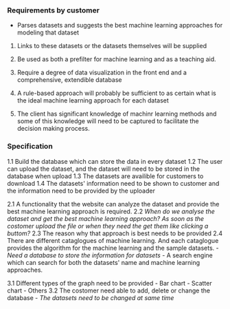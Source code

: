### Requirements by customer

* Parses datasets and suggests the best machine learning approaches for modeling that dataset

1. Links to these datasets or the datasets themselves will be supplied

2. Be used as both a prefilter for machine learning and as a teaching aid.

3. Require a degree of data visualization in the front end and a comprehensive, extendible database

4. A rule-based approach will probably be sufficient to
as certain what is the ideal machine learning approach for each dataset

5. The client has significant knowledge of machinr learning methods and some of this knowledge will need to be captured to facilitate the decision making process.

### Specification
  1.1 Build the database which can store the data in every dataset
  1.2 The user can upload the dataset, and the dataset will need to be stored in the database when upload
  1.3 The datasets are availible for customers to download
  1.4 The datasets' information need to be shown to customer and the information need to be provided by the uploader

  2.1 A functionality that the website can analyze the dataset and provide the best machine learning approach is required.
  2.2 *When do we analyse the dataset and get the best machine learning approach? As soon as the costomer upload the file or when they need the get them like clicking a buttom?*
  2.3 The reason why that approach is best needs to be provided
  2.4 There are different cataglogues of machine learning. And each cataglogue provides the algorithm for the machine learning and the sample datasets.
    - *Need a database to store the information for datasets*
    - A search engine which can search for both the datasets' name and machine learning approaches.

  3.1 Different types of the graph need to be provided
    - Bar chart
    - Scatter chart
    - Others
  3.2 The costomer need able to add, delete or change the database
    - *The datasets need to be changed at same time*
